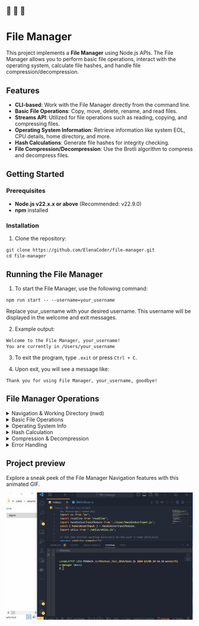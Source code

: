 🔔 🔔 🔔
---

# File Manager

This project implements a **File Manager** using Node.js APIs. The File Manager allows you to perform basic file operations, interact with the operating system, calculate file hashes, and handle file compression/decompression.

## Features

- **CLI-based**: Work with the File Manager directly from the command line.
- **Basic File Operations**: Copy, move, delete, rename, and read files.
- **Streams API**: Utilized for file operations such as reading, copying, and compressing files.
- **Operating System Information**: Retrieve information like system EOL, CPU details, home directory, and more.
- **Hash Calculations**: Generate file hashes for integrity checking.
- **File Compression/Decompression**: Use the Brotli algorithm to compress and decompress files.

## Getting Started

### Prerequisites

- **Node.js v22.x.x or above** (Recommended: v22.9.0)
- **npm** installed

### Installation

1. Clone the repository:
  ```
  git clone https://github.com/ElenaCoder/file-manager.git
  cd file-manager
  ```

## Running the File Manager

1. To start the File Manager, use the following command:
  ```
  npm run start -- --username=your_username
  ```
  Replace your_username with your desired username. This username will be displayed in the welcome and exit messages.

2. Example output:
  ```
  Welcome to the File Manager, your_username!
  You are currently in /Users/your_username
  ```

3. To exit the program, type `.exit` or press `Ctrl + C`.

4. Upon exit, you will see a message like:
  ```
  Thank you for using File Manager, your_username, goodbye!
  ```

## File Manager Operations

<details>
<summary>Navigation & Working Directory (nwd)</summary>

#### Go upper from current directory.
  - **Command**: `up` - moves one directory up (except when in the root directory).

#### Change to dedicated folder.
  - **Command**: `cd path_to_directory` - changes the working directory to the specified path. The path can be relative or absolute.

#### List all files and folders in the current directory.
  - **Command**: `ls`- prints the list of files and directories. The output is sorted with directories listed first, followed by files.

</details>

<details>
<summary>Basic File Operations</summary>

#### Read a file's content
  - **Command**: `cat path_to_file` - reads and prints the content of the specified file.

#### Create a new file
  - **Command**: `add new_file_name` - creates an empty file with the specified name.

#### Rename a file
  - **Command**: `rn path_to_file new_filename` - renames the specified file while keeping its content unchanged.

#### Copy a file
  - **Command**: `cp path_to_file path_to_new_directory` - copies the file to the specified directory using readable and writable streams.

#### Move a file
  - **Command**: `mv path_to_file path_to_new_directory` -moves the file to the new directory (same as copy, but deletes the original file).

#### Delete a file
  - **Command**: `rm path_to_file` - deletes the specified file.

</details>

<details>
<summary>Operating System Info</summary>

#### Get system End-Of-Line (EOL)
  - **Command**: `os --EOL` - prints the system's default EOL.

#### Get CPU information
  - **Command**: `os --cpus` - displays the number of CPUs, as well as each CPU's model and clock rate (in GHz).

#### Get home directory
  - **Command**: `os --homedir` - prints the user's home directory.

#### Get current system user name
  - **Command**: `os --username` - prints the current system's user name (not the username passed at the start).

#### Get CPU architecture
  - **Command**: `os --architecture` - prints the CPU architecture for which Node.js binary was compiled.

</details>

<details>
<summary>Hash Calculation</summary>

#### Calculate hash for a file
  - **Command**: `hash path_to_file` - computes and prints the hash for the specified file.

</details>

<details>
<summary>Compression & Decompression</summary>

#### Compress a file
  - **Command**: `compress path_to_file path_to_destination` - compresses the specified file using the Brotli algorithm and streams, saving the result in the destination.

#### Decompress a file
  - **Command**: `decompress path_to_file path_to_destination` - decompresses the previously compressed file using the Brotli algorithm, ensuring the result matches the original file.

</details>

<details>
<summary>Error Handling</summary>

- In case of invalid commands or missing/incorrect arguments, the File Manager will print `Invalid input` and wait for the next command.

- If an operation fails (e.g., trying to work on a non-existent file), the message `Operation failed` will be printed, and the user can enter another command.

</details>


## Project preview

Explore a sneak peek of the File Manager Navigation features with this animated GIF.

![Navigation demo GIF](./preview/navigation-demo.gif)